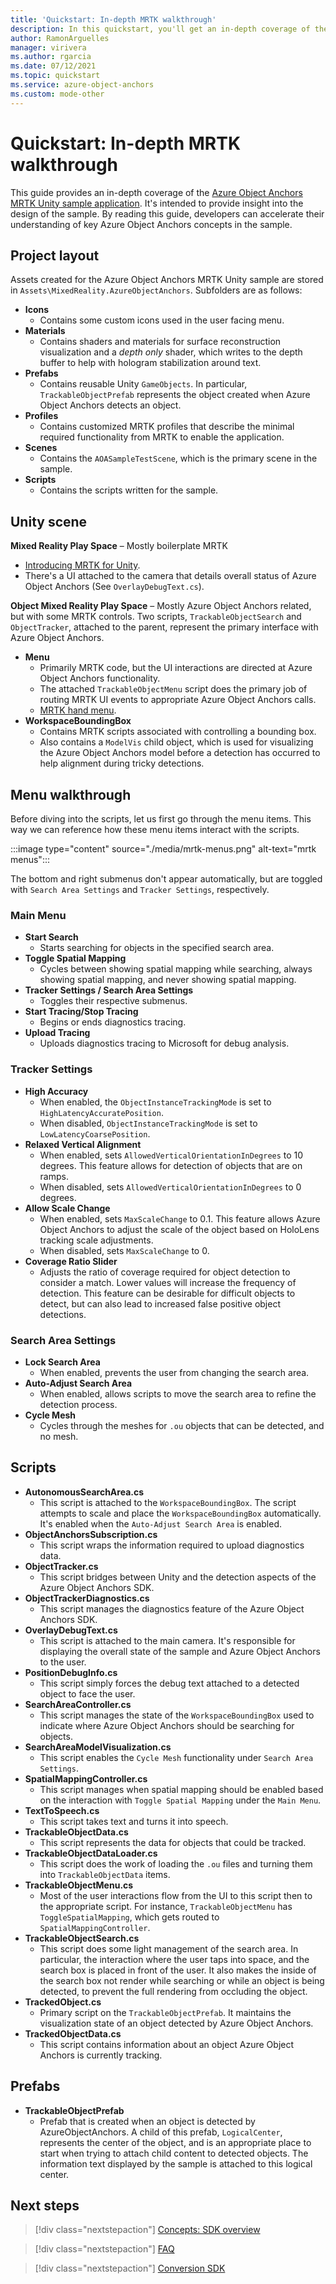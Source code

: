 ```yaml
---
title: 'Quickstart: In-depth MRTK walkthrough'
description: In this quickstart, you'll get an in-depth coverage of the Azure Object Anchors MRTK Unity sample application
author: RamonArguelles
manager: virivera
ms.author: rgarcia
ms.date: 07/12/2021
ms.topic: quickstart
ms.service: azure-object-anchors
ms.custom: mode-other
---
```

# Quickstart: In-depth MRTK walkthrough

This guide provides an in-depth coverage of the [Azure Object Anchors MRTK Unity sample application](get-started-unity-hololens-mrtk.md). It's intended to provide insight into the design of the sample. By reading this guide, developers can accelerate their understanding of key Azure Object Anchors concepts in the sample.

## Project layout

Assets created for the Azure Object Anchors MRTK Unity sample are stored in `Assets\MixedReality.AzureObjectAnchors`. Subfolders are as follows:

- **Icons**
  - Contains some custom icons used in the user facing menu.
- **Materials**
  - Contains shaders and materials for surface reconstruction visualization and a *depth only* shader, which writes to the depth buffer to help with hologram stabilization around text.
- **Prefabs**
  - Contains reusable Unity `GameObjects`. In particular, `TrackableObjectPrefab` represents the object created when Azure Object Anchors detects an object.
- **Profiles**
  - Contains customized MRTK profiles that describe the minimal required functionality from MRTK to enable the application.
- **Scenes**
  - Contains the `AOASampleTestScene`, which is the primary scene in the sample.
- **Scripts**
  - Contains the scripts written for the sample.

## Unity scene

**Mixed Reality Play Space** –  Mostly boilerplate MRTK

- <a href="/windows/mixed-reality/develop/unity/mrtk-getting-started" target="_blank">Introducing MRTK for Unity</a>.
- There's a UI attached to the camera that details overall status of Azure Object Anchors (See `OverlayDebugText.cs`).

**Object Mixed Reality Play Space** – Mostly Azure Object Anchors related, but with some MRTK controls. Two scripts, `TrackableObjectSearch` and `ObjectTracker`, attached to the parent, represent the primary interface with Azure Object Anchors.

- **Menu**
  - Primarily MRTK code, but the UI interactions are directed at Azure Object Anchors functionality.
  - The attached `TrackableObjectMenu` script does the primary job of routing MRTK UI events to appropriate Azure Object Anchors calls.
  - <a href="/windows/mixed-reality/design/hand-menu" target="_blank">MRTK hand menu</a>.
- **WorkspaceBoundingBox**
  - Contains MRTK scripts associated with controlling a bounding box.
  - Also contains a `ModelVis` child object, which is used for visualizing the Azure Object Anchors model before a detection has occurred to help alignment during tricky detections.

## Menu walkthrough

Before diving into the scripts, let us first go through the menu items. This way we can reference how these menu items interact with the scripts.

:::image type="content" source="./media/mrtk-menus.png" alt-text="mrtk menus":::

The bottom and right submenus don't appear automatically, but are toggled with `Search Area Settings` and `Tracker Settings`, respectively.

### Main Menu

- **Start Search**
  - Starts searching for objects in the specified search area.
- **Toggle Spatial Mapping**
  - Cycles between showing spatial mapping while searching, always showing spatial mapping, and never showing spatial mapping.
- **Tracker Settings / Search Area Settings**
  - Toggles their respective submenus.
- **Start Tracing/Stop Tracing**
  - Begins or ends diagnostics tracing.
- **Upload Tracing**
  - Uploads diagnostics tracing to Microsoft for debug analysis.

### Tracker Settings

- **High Accuracy**
  - When enabled, the `ObjectInstanceTrackingMode` is set to `HighLatencyAccuratePosition`.
  - When disabled, `ObjectInstanceTrackingMode` is set to `LowLatencyCoarsePosition`.
- **Relaxed Vertical Alignment**
  - When enabled, sets `AllowedVerticalOrientationInDegrees` to 10 degrees. This feature allows for detection of objects that are on ramps.
  - When disabled, sets `AllowedVerticalOrientationInDegrees` to 0 degrees.
- **Allow Scale Change**
  - When enabled, sets `MaxScaleChange` to 0.1. This feature allows Azure Object Anchors to adjust the scale of the object based on HoloLens tracking scale adjustments.
  - When disabled, sets `MaxScaleChange` to 0.
- **Coverage Ratio Slider**
  - Adjusts the ratio of coverage required for object detection to consider a match. Lower values will increase the frequency of detection. This feature can be desirable for difficult objects to detect, but can also lead to increased false positive object detections.

### Search Area Settings

- **Lock Search Area**
  - When enabled, prevents the user from changing the search area.
- **Auto-Adjust Search Area**
  - When enabled, allows scripts to move the search area to refine the detection process.
- **Cycle Mesh**
  - Cycles through the meshes for `.ou` objects that can be detected, and no mesh.

## Scripts

- **AutonomousSearchArea.cs**
  - This script is attached to the `WorkspaceBoundingBox`. The script attempts to scale and place the `WorkspaceBoundingBox` automatically. It's enabled when the `Auto-Adjust Search Area` is enabled.
- **ObjectAnchorsSubscription.cs**
  - This script wraps the information required to upload diagnostics data.
- **ObjectTracker.cs**
  - This script bridges between Unity and the detection aspects of the Azure Object Anchors SDK.
- **ObjectTrackerDiagnostics.cs**
  - This script manages the diagnostics feature of the Azure Object Anchors SDK.
- **OverlayDebugText.cs**
  - This script is attached to the main camera. It's responsible for displaying the overall state of the sample and Azure Object Anchors to the user.
- **PositionDebugInfo.cs**
  - This script simply forces the debug text attached to a detected object to face the user.
- **SearchAreaController.cs**
  - This script manages the state of the `WorkspaceBoundingBox` used to indicate where Azure Object Anchors should be searching for objects.
- **SearchAreaModelVisualization.cs**
  - This script enables the `Cycle Mesh` functionality under `Search Area Settings`.
- **SpatialMappingController.cs**
  - This script manages when spatial mapping should be enabled based on the interaction with `Toggle Spatial Mapping` under the `Main Menu`.
- **TextToSpeech.cs**
  - This script takes text and turns it into speech.
- **TrackableObjectData.cs**
  - This script represents the data for objects that could be tracked.
- **TrackableObjectDataLoader.cs**
  - This script does the work of loading the `.ou` files and turning them into `TrackableObjectData` items.
- **TrackableObjectMenu.cs**
  - Most of the user interactions flow from the UI to this script then to the appropriate script. For instance, `TrackableObjectMenu` has `ToggleSpatialMapping`, which gets routed to `SpatialMappingController`.
- **TrackableObjectSearch.cs**
  - This script does some light management of the search area. In particular, the interaction where the user taps into space, and the search box is placed in front of the user. It also makes the inside of the search box not render while searching or while an object is being detected, to prevent the full rendering from occluding the object.
- **TrackedObject.cs**
  - Primary script on the `TrackableObjectPrefab`. It maintains the visualization state of an object detected by Azure Object Anchors.
- **TrackedObjectData.cs**
  - This script contains information about an object Azure Object Anchors is currently tracking.

## Prefabs

- **TrackableObjectPrefab**
  - Prefab that is created when an object is detected by AzureObjectAnchors. A child of this prefab, `LogicalCenter`, represents the center of the object, and is an appropriate place to start when trying to attach child content to detected objects. The information text displayed by the sample is attached to this logical center.

## Next steps

> [!div class="nextstepaction"]
> [Concepts: SDK overview](../concepts/sdk-overview.md)

> [!div class="nextstepaction"]
> [FAQ](../faq.md)

> [!div class="nextstepaction"]
> [Conversion SDK](/dotnet/api/overview/azure/mixedreality.objectanchors.conversion-readme)

